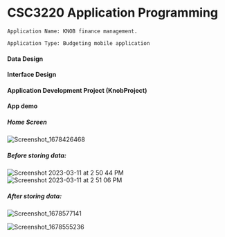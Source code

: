 # CSC3220 Application Programming 

    Application Name: KNOB finance management. 

    Application Type: Budgeting mobile application
    
#### Data Design 

#### Interface Design

#### Application Development Project (KnobProject)

#### App demo

##### Home Screen

![Screenshot_1678426468](https://user-images.githubusercontent.com/81199350/224517237-2780ba0e-e546-41a9-aafc-770ff9454356.png)

##### Before storing data:

![Screenshot 2023-03-11 at 2 50 44 PM](https://user-images.githubusercontent.com/81199350/224517216-2018a173-25e3-4f94-a40b-5cddeca5371b.png)
![Screenshot 2023-03-11 at 2 51 06 PM](https://user-images.githubusercontent.com/81199350/224517236-a49fd31a-448f-49c0-a55e-459d78d3378a.png)

##### After storing data:

![Screenshot_1678577141](https://user-images.githubusercontent.com/81199350/224517238-0bf89e03-306c-4441-88ac-c3da7efe4aac.png)

![Screenshot_1678555236](https://user-images.githubusercontent.com/81199350/224517322-22032835-b51f-4ebc-9549-6b2145cf3300.png)
